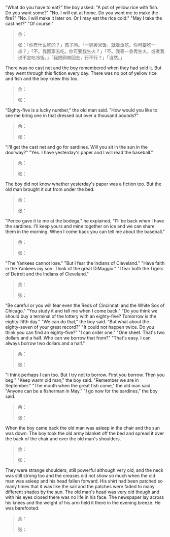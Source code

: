 "What do you have to eat?" the boy asked. "A pot of yellow rice with fish. Do you want some?" "No. I will eat at home. Do you want me to make the fire?" "No. I will make it later on. Or I may eat the rice cold." "May I take the cast net?" "Of course."
> 余：
> 
> 张：「你有什么吃的？」孩子问。「一锅黄米饭，就着鱼吃。你可要吃一点？」「不。我回家去吃。你可要我生火？」「不。我等一会再生火。或者我说不定吃冷饭。」「我把网带回去，行不行？」「当然。」

There was no cast net and the boy remembered when they had sold it. But they went through this fiction every day. There was no pot of yellow rice and fish and the boy knew this too. 
> 余：
> 
> 张：

"Eighty-five is a lucky number," the old man said. "How would you like to see me bring one in that dressed out over a thousand pounds?" 
> 余：
> 
> 张：

"I'll get the cast net and go for sardines. Will you sit in the sun in the doorway?" "Yes. I have yesterday's paper and I will read the baseball."
> 余：
> 
> 张：

The boy did not know whether yesterday's paper was a fiction too. But the old man brought it out from under the bed. 
> 余：
> 
> 张：

"Perico gave it to me at the bodega," he explained, "I'll be back when I have the sardines. I'll keep yours and mine together on ice and we can share them in the morning. When I come back you can tell me about the baseball." 
> 余：
> 
> 张：

"The Yankees cannot lose." "But I fear the Indians of Cleveland." "Have faith in the Yankees my son. Think of the great DiMaggio." "I fear both the Tigers of Detroit and the Indians of Cleveland."
> 余：
> 
> 张：

"Be careful or you will fear even the Reds of Cincinnati and the White Sox of Chicago." "You study it and tell me when I come back." "Do you think we should buy a terminal of the lottery with an eighty-five? Tomorrow is the eighty-fifth day." "We can do that," the boy said. "But what about the eighty-seven of your great record?" "It could not happen twice. Do you think you can find an eighty-five?" "I can order one." "One sheet. That's two dollars and a half. Who can we borrow that from?" "That's easy. I can always borrow two dollars and a half."
> 余：
> 
> 张：

"I think perhaps I can too. But I try not to borrow. First you borrow. Then you beg." "Keep warm old man," the boy said. "Remember we are in September." "The month when the great fish come," the old man said. "Anyone can be a fisherman in May." "I go now for the sardines," the boy said. 
> 余：
> 
> 张：

When the boy came back the old man was asleep in the chair and the sun was down. The boy took the old army blanket off the bed and spread it over the back of the chair and over the old man's shoulders.
> 余：
> 
> 张：

They were strange shoulders, still powerful although very old, and the neck was still strong too and the creases did not show so much when the old man was asleep and his head fallen forward. His shirt had been patched so many times that it was like the sail and the patches were faded to many different shades by the sun. The old man's head was very old though and with his eyes closed there was no life in his face. The newspaper lay across his knees and the weight of his arm held it there in the evening breeze. He was barefooted.
> 余：
> 
> 张： 
